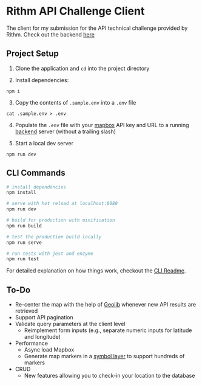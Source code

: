 # Rithm API Challenge Client

The client for my submission for the API technical challenge provided by Rithm. Check out the backend [here](https://github.com/DamianRivas/rithm-challenge-api)

## Project Setup

1. Clone the application and `cd` into the project directory

2. Install dependencies:

```console
npm i
```

3. Copy the contents of `.sample.env` into a `.env` file
```console
cat .sample.env > .env
```

4. Populate the `.env` file with your [mapbox](https://www.mapbox.com/) API key and URL to a running [backend](https://github.com/DamianRivas/rithm-challenge-api) server (without a trailing slash)

5. Start a local dev server

```console
npm run dev
```

## CLI Commands

``` bash
# install dependencies
npm install

# serve with hot reload at localhost:8080
npm run dev

# build for production with minification
npm run build

# test the production build locally
npm run serve

# run tests with jest and enzyme
npm run test
```

For detailed explanation on how things work, checkout the [CLI Readme](https://github.com/developit/preact-cli/blob/master/README.md).

## To-Do

* Re-center the map with the help of [Geolib](https://www.npmjs.com/package/geolib) whenever new API results are retrieved
* Support API pagination
* Validate query parameters at the client level
  * Reimplement form inputs (e.g., separate numeric inputs for latitude and longitude)
* Performance
  * Async load Mapbox
  * Generate map markers in a [symbol layer](https://docs.mapbox.com/help/getting-started/add-markers/#approach-1-adding-markers-inside-a-map) to support hundreds of markers
* CRUD
  * New features allowing you to check-in your location to the database
